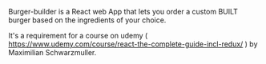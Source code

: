 Burger-builder is a React web App that lets you order a custom BUILT burger based on the ingredients of your choice.

It's a requirement for a course on udemy ( https://www.udemy.com/course/react-the-complete-guide-incl-redux/ ) by Maximilian Schwarzmuller.
